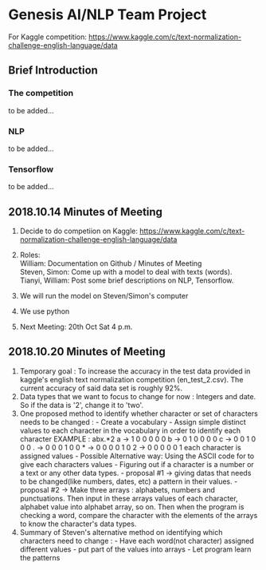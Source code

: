# Genesis AI/NLP Team Project
For Kaggle competition: https://www.kaggle.com/c/text-normalization-challenge-english-language/data

## Brief Introduction
### The competition
to be added...
### NLP
to be added...
### Tensorflow
to be added...



## 2018.10.14 Minutes of Meeting
1. Decide to do competiion on Kaggle: https://www.kaggle.com/c/text-normalization-challenge-english-language/data
2. Roles: </br>
  William: Documentation on Github / Minutes of Meeting </br>
  Steven, Simon: Come up with a model to deal with texts (words). </br>
  Tianyi, William: Post some brief descriptions on NLP, Tensorflow. </br>
  
3. We will run the model on Steven/Simon's computer
4. We use python
5. Next Meeting: 20th Oct Sat 4 p.m. 





## 2018.10.20 Minutes of Meeting
1. Temporary goal : To increase the accuracy in the test data provided in kaggle's english text normalization competition                                   (en_test_2.csv). 
                    The current accuracy of said data set is roughly 92%.
2. Data types that we want to focus to change for now : Integers and date. So if the data is '2', change it to 'two'.
3. One proposed method to identify whether character or set of characters needs to be changed : 
                                - Create a vocabulary
                                - Assign simple distinct values to each character in the vocabulary in order to identify each character
                                        EXAMPLE : abx.*2
                                        a -> 1 0 0 0 0 0
                                        b -> 0 1 0 0 0 0
                                        c -> 0 0 1 0 0 0
                                        . -> 0 0 0 1 0 0
                                        * -> 0 0 0 0 1 0
                                        2 -> 0 0 0 0 0 1
                                        each character is assigned values
                                 - Possible Alternative way: Using the ASCII code for to give each characters values
                                 - Figuring out if a character is a number or a text or any other data types.
                                          - proposal #1 -> giving datas that needs to be changed(like numbers, dates, etc)
                                                           a pattern in their values.
                                          - proposal #2 -> Make three arrays : alphabets, numbers and punctuations. Then input in these
                                                           arrays values of each character, alphabet value into alphabet array, so on.
                                                           Then when the program is checking a word, compare the character with the
                                                           elements of the arrays to know the character's data types. 
4. Summary of Steven's alternative method on identifying which characters need to change :
                                 - Have each word(not character) assigned different values
                                 - put part of the values into arrays
                                 - Let program learn the patterns
                                 

